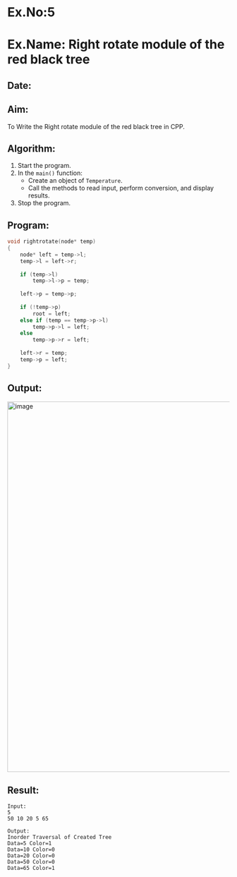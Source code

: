 # Ex.No:5  
# Ex.Name: Right rotate module of the red black tree

## Date:  

## Aim:  
To Write the Right rotate module of the red black tree in CPP.

## Algorithm:  
1. Start the program.    
2. In the `main()` function:  
   - Create an object of `Temperature`.  
   - Call the methods to read input, perform conversion, and display results.  
3. Stop the program.  

## Program:
```cpp
void rightrotate(node* temp)
{
    node* left = temp->l;
    temp->l = left->r;
    
    if (temp->l)
        temp->l->p = temp;
        
    left->p = temp->p;
    
    if (!temp->p)
        root = left;
    else if (temp == temp->p->l)
        temp->p->l = left;
    else
        temp->p->r = left;
        
    left->r = temp;
    temp->p = left;
}
```

 ## Output:
<img width="1059" height="840" alt="image" src="https://github.com/user-attachments/assets/42f73450-3da8-4f07-b6bc-7500c64b0d9e" />

## Result:
```
Input:	
5
50 10 20 5 65

Output:
Inorder Traversal of Created Tree
Data=5 Color=1
Data=10 Color=0
Data=20 Color=0
Data=50 Color=0
Data=65 Color=1
```
